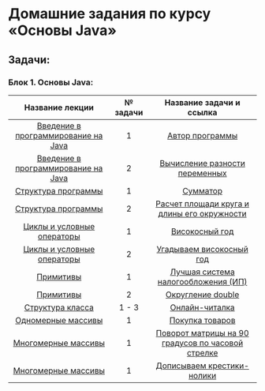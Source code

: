 # **Домашние задания по курсу «Основы Java»**

## **Задачи**:

### **Блок 1. Основы Java:**

| Название лекции | № задачи |                                       Название задачи и ссылка                                        |
|:---------------:|:--------:|:-----------------------------------------------------------------------------------------------------:|
|[Введение в программирование на Java](https://github.com/netology-code/java-homeworks/tree/master/introduction)|1|[Автор программы](https://github.com/kotamadeo/JavaBasis/tree/1.1.1.Author)|
|[Введение в программирование на Java](https://github.com/netology-code/java-homeworks/tree/master/introduction)|2|[Вычисление разности переменных](https://github.com/kotamadeo/JavaBasis/tree/1.1.2.Subtract)|
|[Структура программы](https://github.com/netology-code/java-homeworks/tree/master/program-structure)|1|[Сумматор](https://github.com/kotamadeo/JavaBasis/tree/1.2.1.Adder)|
|[Структура программы](https://github.com/netology-code/java-homeworks/tree/master/program-structure)|2|[Расчет площади круга и длины его окружности](https://github.com/kotamadeo/JavaBasis/tree/1.2.2.Area)|
|[Циклы и условные операторы](https://github.com/netology-code/java-homeworks/blob/master/conditional-statements-cycles/README.md)|1|  [Високосный год](https://github.com/kotamadeo/JavaBasis/tree/1.3.1.Leap)|
|[Циклы и условные операторы](https://github.com/netology-code/java-homeworks/blob/master/conditional-statements-cycles/README.md)|2|     [Угадываем високосный год](https://github.com/kotamadeo/JavaBasis/tree/1.3.2.LeapGuess)|
|[Примитивы](https://github.com/netology-code/java-homeworks/tree/master/primitive-types)|1|[Лучшая система налогообложения (ИП)](https://github.com/kotamadeo/JavaBasis/tree/1.4.1.Tax)|
|[Примитивы](https://github.com/netology-code/java-homeworks/tree/master/primitive-types)|2|[Округление double](https://github.com/kotamadeo/JavaBasis/tree/1.4.2.Round)|
|[Структура класса](https://github.com/netology-code/java-homeworks/tree/master/class-structure)|1 - 3|[Онлайн-читалка](https://github.com/kotamadeo/JavaBasis/tree/1.5.1.Reader)     |
|[Одномерные массивы](https://github.com/netology-code/java-homeworks/tree/master/one-dimensional-array)|1|[Покупка товаров](https://github.com/kotamadeo/JavaBasis/tree/1.6.1.Cart)|
|[Многомерные массивы](https://github.com/netology-code/java-homeworks/tree/master/multidimensional-array)|1|[Поворот матрицы на 90 градусов по часовой стрелке](https://github.com/kotamadeo/JavaBasis/tree/1.7.1.Matrix)|
|[Многомерные массивы](https://github.com/netology-code/java-homeworks/tree/master/multidimensional-array)|1|[Дописываем крестики-нолики](https://github.com/kotamadeo/JavaBasis/tree/1.7.2.TicTacToe)|